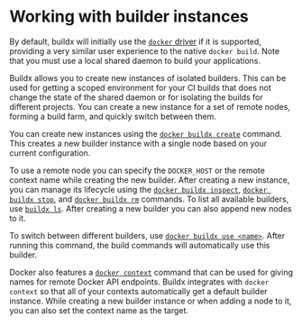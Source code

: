 # Working with builder instances

By default, buildx will initially use the [`docker` driver](../reference/buildx_create.md)
if it is supported, providing a very similar user experience to the native
`docker build`. Note that you must use a local shared daemon to build your applications.

Buildx allows you to create new instances of isolated builders. This can be
used for getting a scoped environment for your CI builds that does not change
the state of the shared daemon or for isolating the builds for different
projects. You can create a new instance for a set of remote nodes, forming a
build farm, and quickly switch between them.

You can create new instances using the [`docker buildx create`](../reference/buildx_create.md)
command. This creates a new builder instance with a single node based on your
current configuration.

To use a remote node you can specify the `DOCKER_HOST` or the remote context name
while creating the new builder. After creating a new instance, you can manage its
lifecycle using the [`docker buildx inspect`](../reference/buildx_inspect.md),
[`docker buildx stop`](../reference/buildx_stop.md), and
[`docker buildx rm`](../reference/buildx_rm.md) commands. To list all
available builders, use [`buildx ls`](../reference/buildx_ls.md). After
creating a new builder you can also append new nodes to it.

To switch between different builders, use [`docker buildx use <name>`](../reference/buildx_use.md).
After running this command, the build commands will automatically use this
builder.

Docker also features a [`docker context`](https://docs.docker.com/engine/reference/commandline/context/)
command that can be used for giving names for remote Docker API endpoints.
Buildx integrates with `docker context` so that all of your contexts
automatically get a default builder instance. While creating a new builder
instance or when adding a node to it, you can also set the context name as the
target.
